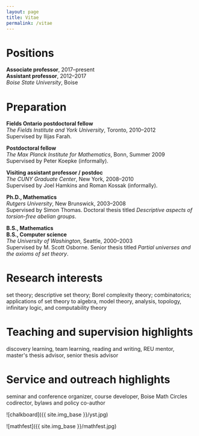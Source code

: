 ```yaml
---
layout: page
title: Vitae
permalink: /vitae
---
```


# Positions

**Associate professor**, 2017&ndash;present  
**Assistant professor**, 2012&ndash;2017  
*Boise State University*, Boise

# Preparation

**Fields Ontario postdoctoral fellow**  
*The Fields Institute and York University*, Toronto, 2010&ndash;2012  
Supervised by Ilijas Farah.

**Postdoctoral fellow**  
*The Max Planck Institute for Mathematics*, Bonn, Summer 2009  
Supervised by Peter Koepke (informally).

**Visiting assistant professor / postdoc**  
*The CUNY Graduate Center*, New York, 2008&ndash;2010  
Supervised by Joel Hamkins and Roman Kossak (informally).

**Ph.D., Mathematics**  
*Rutgers University*, New Brunswick, 2003&ndash;2008  
Supervised by Simon Thomas. Doctoral thesis titled *Descriptive aspects of torsion-free abelian groups*.

**B.S., Mathematics**  
**B.S., Computer science**  
*The University of Washington*, Seattle, 2000&ndash;2003  
Supervised by M. Scott Osborne. Senior thesis titled *Partial universes and the axioms of set theory*.

# Research interests

set theory; descriptive set theory; Borel complexity theory; combinatorics; applications of set theory to algebra, model theory, analysis, topology, infinitary logic, and computability theory

# Teaching and supervision highlights

discovery learning, team learning, reading and writing, REU mentor, master's thesis advisor, senior thesis advisor

# Service and outreach highlights

seminar and conference organizer, course developer, Boise Math Circles codirector, bylaws and policy co-author

![chalkboard]({{ site.img_base }}/yst.jpg)

![mathfest]({{ site.img_base }}/mathfest.jpg)
